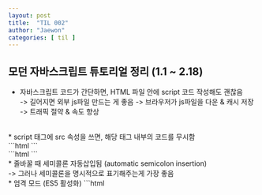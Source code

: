 ```yaml
---
layout: post
title:  "TIL 002"
author: "Jaewon"
categories: [ til ]
---
```



## 모던 자바스크립트 튜토리얼 정리 (1.1 ~ 2.18)

* 자바스크립트 코드가 간단하면, HTML 파일 안에 script 코드 작성해도 괜찮음 <br>
    -> 길어지면 외부 js파일 만드는 게 좋음 
        -> 브라우저가 js파일을 다운 & 캐시 저장
            -> 트래픽 절약 & 속도 향상
<br>
* script 태그에 src 속성을 쓰면, 해당 태그 내부의 코드를 무시함
<br>
```html
    <script src="...">
        alert("이거는 실행되지 않습니다.");
    </script>
```
<br>
```html
    <script src="..."></script>
    <script>
        alert("이 부분은 실행됩니다");
    </script>
```
<br>
* 줄바꿀 때 세미콜론 자동삽입됨 (automatic semicolon insertion) <br>
    -> 그러나 세미콜론을 명시적으로 표기해주는게 가장 좋음
<br>
* 엄격 모드 (ES5 활성화)
```html
    <script>
        "use strict"    // 코드 최상단에 기술하는 걸 추천

        alert("이 부분은 실행됩니다");
    </script>
```
<br>
* const : 하드코딩한 값의 별칭을 만들 때 대문자 상수를 사용해준다 (ex. const COMMISSION_PCT = 0.15;)
<br>
* 비어있지 않은 문자열은 언제나 true
```javascript
    let isTrue = "0";   // true
    isTrue = ""; // false
```
<br>
* var - 블록스코프가 없음 -> let과 const사용을 권장
    - 선언 한정 호이스팅됨 -> 선언하기 전에 사용가능함
    - 블록기준으로 스코프가 생기지 않음, 함수 수준 스코프임
    - let, const가 없이 var만 사용될 때, 블록 레벨 스코프를 가질 수 있게 고안한 방법 = IIFE(Immediately-invoked function expressions, 즉시 실행 함수 표현식: 함수명이 없거나, 선언하자마자 호출해도 OK)

<br>    
```javascript
    function test(isSubmitted){
        if(isSubmitted) {
            var result = "제출됐습니다";
        } 
        console.log(result);    // 제출됐습니다.
    }
```
<br>

* null VS undefined
    - null : 알 수 없음, 비어있음, 존재하지 않음
    - undefined : 값이 할당되지 않음
    - null == undefined // true
    - null === undefined // false
<br>
* 동등연산자(==) VS 일치연산자(===)
    - 일치연산자는 자료형의 동등여부까지 확인하므로, 더 정확한 비교가 가능하다
<br>
* 함수 선언식
    - 함수는 언제나 값을 복사해서 사용하기 때문에 파라미터로 전달된 변수는 함수 내에서 변경되도 외부 변수에 영향 X 
    - 함수 파라미터에 값 안 넣음 -> undefined
    - 함수 선언시 파라미터에 디폴트 값 부여 가능
<br>
```javascript
    function printInput(input = "입력하지 않음"){
        console.log(input); // input값이 주어지지 않으면 '입력하지 않음'이라고 출력됨
    }
```
<br>
* 함수 선언식 VS 함수 표현식
    - 함수 선언식 : 선언문이 정의되기 전에 실행 가능 (코드 실행될 때 선언된 함수를 먼저 생성)
    - 함수 표현식 : 실제 실행 흐름이 표현식에 도달해야 함수 생성
    - 선언식이 가독성이 더 높고, 자유로우나 조건에 따라 함수를 선언해야 한다면 함수 표현식을 사용해도 무방
<br>

_________________

[모던 자바스크립트 튜토리얼](https://ko.javascript.info/)